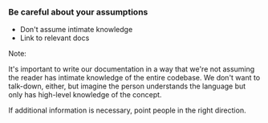 ### Be careful about your assumptions

* Don't assume intimate knowledge <!-- .element: class="fragment" -->
* Link to relevant docs <!-- .element: class="fragment" -->

Note:

It's important to write our documentation in a way that we're not assuming the reader has intimate knowledge of the entire codebase. We don't want to talk-down, either, but imagine the person understands the language but only has high-level knowledge of the concept.

If additional information is necessary, point people in the right direction.
